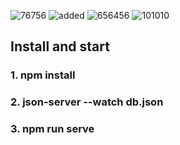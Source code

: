 ![76756](https://user-images.githubusercontent.com/41709736/97656707-c7e3df00-1ab3-11eb-83b4-990c334c59d8.png)
![added](https://user-images.githubusercontent.com/41709736/97656715-d03c1a00-1ab3-11eb-8247-fb09dbd43311.png)
![656456](https://user-images.githubusercontent.com/41709736/97656720-d7fbbe80-1ab3-11eb-9469-5dfcf53bddec.png)
![101010](https://user-images.githubusercontent.com/41709736/97656727-dc27dc00-1ab3-11eb-9cbc-8bef34002416.png)

## Install and start
### 1. npm install
### 2. json-server --watch db.json
### 3. npm run serve
